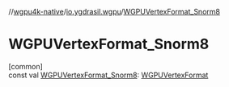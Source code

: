 //[wgpu4k-native](../../index.md)/[io.ygdrasil.wgpu](index.md)/[WGPUVertexFormat_Snorm8](-w-g-p-u-vertex-format_-snorm8.md)

# WGPUVertexFormat_Snorm8

[common]\
const val [WGPUVertexFormat_Snorm8](-w-g-p-u-vertex-format_-snorm8.md): [WGPUVertexFormat](-w-g-p-u-vertex-format/index.md)